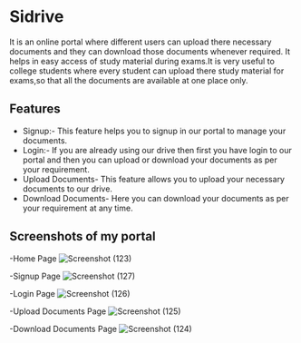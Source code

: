 
# Sidrive

It is an online portal where different users can upload there necessary documents and they can download those documents whenever required. It helps in easy access of study material during exams.It is very useful to college students where every student can upload there study material for exams,so that all the documents are available at one place only.


## Features

- Signup:- This feature helps you to signup in our portal to manage your documents.
- Login:- If you are already using our drive then first you have login to our portal and then you can upload or download your documents as per your requirement.
- Upload Documents- This feature allows you to upload your necessary documents to our drive.
- Download Documents- Here you can download your documents as per your requirement at any time.


  
## Screenshots of my portal

 -Home Page
![Screenshot (123)](https://user-images.githubusercontent.com/91359334/137613896-fd51fe16-636f-4bff-bbfa-db200c3b076b.png)

-Signup Page
![Screenshot (127)](https://user-images.githubusercontent.com/91359334/137613898-d90ba4f7-89ea-478b-be68-e6dfcfd1e416.png)

-Login Page
![Screenshot (126)](https://user-images.githubusercontent.com/91359334/137613929-34f7b33f-bb68-46de-8bf8-f0773911535b.png)

-Upload Documents Page
![Screenshot (125)](https://user-images.githubusercontent.com/91359334/137613931-6ae3413e-1b8d-453b-88e5-e3810d909c15.png)

-Download Documents Page
![Screenshot (124)](https://user-images.githubusercontent.com/91359334/137613939-2993bbbf-51d1-4e67-98cc-cc9484445e52.png)






